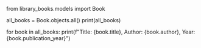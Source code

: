 from library_books.models import Book

all_books = Book.objects.all()
print(all_books)

for book in all_books:
    print(f"Title: {book.title}, Author: {book.author}, Year: {book.publication_year}")